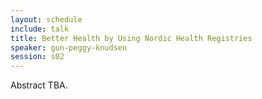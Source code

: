 ```yaml
---
layout: schedule
include: talk
title: Better Health by Using Nordic Health Registries
speaker: gun-peggy-knudsen
session: s02
---
```


Abstract TBA.
